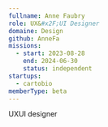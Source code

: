 ```yaml
---
fullname: Anne Faubry
role: UX&#x2F;UI Designer
domaine: Design
github: AnneFa
missions:
  - start: 2023-08-28
    end: 2024-06-30
    status: independent
startups:
  - cartobio
memberType: beta
---
```


UXUI designer
